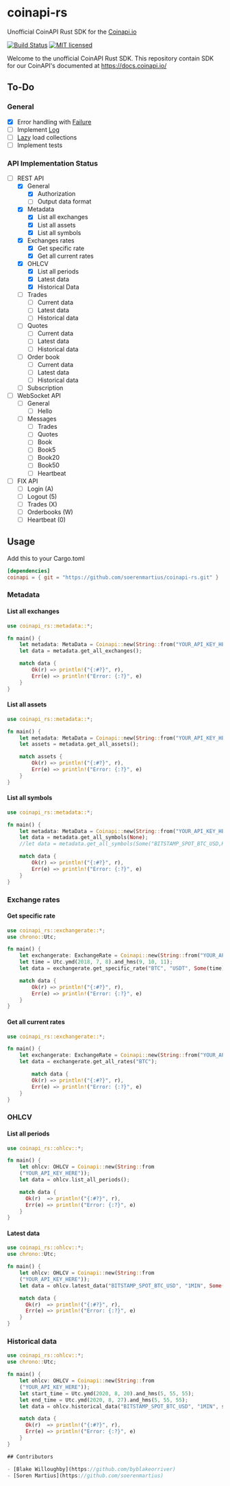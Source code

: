 # coinapi-rs

Unofficial CoinAPI Rust SDK for the [Coinapi.io](https://docs.coinapi.io/)

[![Build Status](https://travis-ci.org/soerenmartius/coinapi-rs.png?branch=master)](https://travis-ci.org/soerenmartius/coinapi-rs)
[![MIT licensed](https://img.shields.io/badge/License-MIT-blue.svg)](./LICENSE-MIT)

Welcome to the unofficial CoinAPI Rust SDK. This repository contain SDK for our CoinAPI's documented at https://docs.coinapi.io/

## To-Do

### General

- [x] Error handling with [Failure](https://crates.io/crates/failure)
- [ ] Implement [Log](https://crates.io/crates/log)
- [ ] [Lazy](https://crates.io/crates/lazy_static) load collections
- [ ] Implement tests

### API Implementation Status

- [ ] REST API
  - [x] General
    - [x] Authorization
    - [ ] Output data format
  - [x] Metadata
    - [x] List all exchanges
    - [x] List all assets
    - [x] List all symbols
  - [x] Exchanges rates
    - [x] Get specific rate
    - [x] Get all current rates
  - [x] OHLCV
    - [x] List all periods
    - [x] Latest data
    - [x] Historical Data
  - [ ] Trades
    - [ ] Current data
    - [ ] Latest data
    - [ ] Historical data
  - [ ] Quotes
    - [ ] Current data
    - [ ] Latest data
    - [ ] Historical data
  - [ ] Order book
    - [ ] Current data
    - [ ] Latest data
    - [ ] Historical data
  - [ ] Subscription
- [ ] WebSocket API
  - [ ] General
    - [ ] Hello
  - [ ] Messages
    - [ ] Trades
    - [ ] Quotes
    - [ ] Book
    - [ ] Book5
    - [ ] Book20
    - [ ] Book50
    - [ ] Heartbeat
- [ ] FIX API
  - [ ] Login (A)
  - [ ] Logout (5)
  - [ ] Trades (X)
  - [ ] Orderbooks (W)
  - [ ] Heartbeat (0)

## Usage

Add this to your Cargo.toml

```toml
[dependencies]
coinapi = { git = "https://github.com/soerenmartius/coinapi-rs.git" }
```

### Metadata

#### List all exchanges

```rust
use coinapi_rs::metadata::*;

fn main() {
    let metadata: MetaData = Coinapi::new(String::from("YOUR_API_KEY_HERE"));
    let data = metadata.get_all_exchanges();

    match data {
        Ok(r) => println!("{:#?}", r),
        Err(e) => println!("Error: {:?}", e)
    }
}
```

#### List all assets

```rust
use coinapi_rs::metadata::*;

fn main() {
    let metadata: MetaData = Coinapi::new(String::from("YOUR_API_KEY_HERE"));
    let assets = metadata.get_all_assets();

    match assets {
        Ok(r) => println!("{:#?}", r),
        Err(e) => println!("Error: {:?}", e)
    }
}
```

#### List all symbols

```rust
use coinapi_rs::metadata::*;

fn main() {
    let metadata: MetaData = Coinapi::new(String::from("YOUR_API_KEY_HERE"));
    let data = metadata.get_all_symbols(None);
    //let data = metadata.get_all_symbols(Some("BITSTAMP_SPOT_BTC_USD,HITBTC_SPOT_BTS_BTC")); // with filter

    match data {
        Ok(r) => println!("{:#?}", r),
        Err(e) => println!("Error: {:?}", e)
    }
}
```

### Exchange rates

#### Get specific rate

```rust
use coinapi_rs::exchangerate::*;
use chrono::Utc;

fn main() {
    let exchangerate: ExchangeRate = Coinapi::new(String::from("YOUR_API_KEY_HERE"));
    let time = Utc.ymd(2018, 7, 8).and_hms(9, 10, 11);
    let data = exchangerate.get_specific_rate("BTC", "USDT", Some(time));

    match data {
        Ok(r) => println!("{:#?}", r),
        Err(e) => println!("Error: {:?}", e)
    }
}

```

#### Get all current rates

```rust
use coinapi_rs::exchangerate::*;

fn main() {
    let exchangerate: ExchangeRate = Coinapi::new(String::from("YOUR_API_KEY_HERE"));
    let data = exchangerate.get_all_rates("BTC");

        match data {
        Ok(r) => println!("{:#?}", r),
        Err(e) => println!("Error: {:?}", e)
    }
}
```

### OHLCV

#### List all periods
```rust
use coinapi_rs::ohlcv::*;

fn main() {
    let ohlcv: OHLCV = Coinapi::new(String::from
    ("YOUR_API_KEY_HERE"));
    let data = ohlcv.list_all_periods();

    match data {
      Ok(r)  => println!("{:#?}", r),
      Err(e) => println!("Error: {:?}", e)
    }
}
```

#### Latest data
```rust
use coinapi_rs::ohlcv::*;
use chrono::Utc;

fn main() {
    let ohlcv: OHLCV = Coinapi::new(String::from
    ("YOUR_API_KEY_HERE"));
    let data = ohlcv.latest_data("BITSTAMP_SPOT_BTC_USD", "1MIN", Some(false), Some(100i32));

    match data {
      Ok(r)  => println!("{:#?}", r),
      Err(e) => println!("Error: {:?}", e)
    }
}
```

### Historical data
```rust
use coinapi_rs::ohlcv::*;
use chrono::Utc;

fn main() {
    let ohlcv: OHLCV = Coinapi::new(String::from
    ("YOUR_API_KEY_HERE"));
    let start_time = Utc.ymd(2020, 8, 20).and_hms(5, 55, 55);
    let end_time = Utc.ymd(2020, 8, 27).and_hms(5, 55, 55);
    let data = ohlcv.historical_data("BITSTAMP_SPOT_BTC_USD", "1MIN", start_time, Some(time_end), None, Some(100i32));

    match data {
      Ok(r)  => println!("{:#?}", r),
      Err(e) => println!("Error: {:?}", e)
    }
}

## Contributors

- [Blake Willoughby](https://github.com/byblakeorriver)
- [Soren Martius](https://github.com/soerenmartius)
